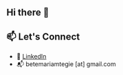 ## Hi there 👋

## 📫 Let's Connect

- 🔗 [LinkedIn](https://www.linkedin.com/in/bete-24)  
- 📬 betemariamtegie [at] gmail.com
